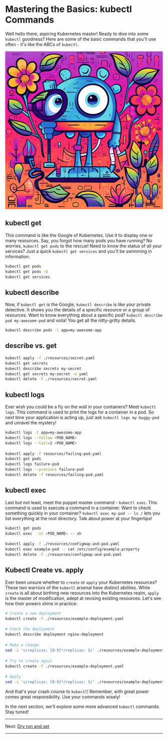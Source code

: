 # Mastering the Basics: kubectl Commands

Well hello there, aspiring Kubernetes master! Ready to dive into some `kubectl` goodness? Here are some of the basic commands that you'll use often - it's like the ABCs of `kubectl`.

![Basics Robot](/Images/basics-robot.jpg)

## kubectl get

This command is like the Google of Kubernetes. Use it to display one or many resources. Say, you forgot how many pods you have running? No worries, `kubectl get pods` to the rescue! Need to know the status of all your services? Just a quick `kubectl get services` and you'll be swimming in information.

```bash
kubectl get pods
kubectl get pods -A
kubectl get services
```


## kubectl describe

Now, if `kubectl get` is the Google, `kubectl describe` is like your private detective. It shows you the details of a specific resource or a group of resources. Want to know everything about a specific pod? `kubectl describe pod my-awesome-pod` and voila! You get all the nitty-gritty details.

```bash
kubectl describe pods -l app=my-awesome-app
```

## describe vs. get

```bash
kubectl apply -f ./resources/secret.yaml
kubectl get secrets
kubectl describe secrets my-secret
kubectl get secrets my-secret -o yaml
kubectl delete -f ./resources/secret.yaml
```


## kubectl logs

Ever wish you could be a fly on the wall in your containers? Meet `kubectl logs`. This command is used to print the logs for a container in a pod. So next time your application is acting up, just ask `kubectl logs my-buggy-pod` and unravel the mystery!

```bash
kubectl logs -l app=my-awesome-app
kubectl logs --follow <POD_NAME> 
kubectl logs --tail=2 <POD_NAME> 

kubectl apply -f resources/failing-pod.yaml
kubectl get pods
kubectl logs failure-pod
kubectl logs --previous failure-pod
kubectl delete -f resources/failing-pod.yaml

```


## kubectl exec

Last but not least, meet the puppet master command - `kubectl exec`. This command is used to execute a command in a container. Want to check something quickly in your container? `kubectl exec my-pod -- ls /` lets you list everything at the root directory. Talk about power at your fingertips!

```bash
kubectl get pods
kubectl exec  -it <POD_NAME> -- sh

kubectl apply -f ./resources/configmap-and-pod.yaml
kubectl exec example-pod -- cat /etc/config/example.property
kubectl delete -f ./resources/configmap-and-pod.yaml
```

## Kubectl Create vs. apply
Ever been unsure whether to `create` or `apply` your Kubernetes resources? These two warriors of the `kubectl` arsenal have distinct abilities. While `create` is all about birthing new resources into the Kubernetes realm, `apply` is the master of modification, adept at revising existing resources. Let's see how their powers shine in practice:


```bash
# Create a new deployment
kubectl create -f ./resources/example-deployment.yaml

# Check the deployment
kubectl describe deployment nginx-deployment

# Make a change
sed -i 's/replicas: [0-9]*/replicas: 5/' ./resources/example-deployment.yaml

# Try to create again
kubectl create -f ./resources/example-deployment.yaml

# Apply
sed -i 's/replicas: [0-9]*/replicas: 5/' ./resources/example-deployment.yaml

```

And that's your crash course to `kubectl`! Remember, with great power comes great responsibility. Use your commands wisely!

In the next section, we'll explore some more advanced `kubectl` commands. Stay tuned!

---

Next: [Dry run and set](../2-Dry-Run-Diff-and-Set/)

---
